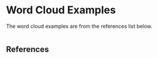 # Word Cloud Examples
The word cloud examples are from the references list below.

```{tableofcontents}
```

## References
```{bibliography}